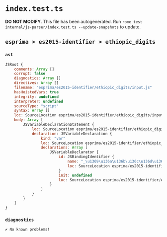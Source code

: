 # `index.test.ts`

**DO NOT MODIFY**. This file has been autogenerated. Run `rome test internal/js-parser/index.test.ts --update-snapshots` to update.

## `esprima > es2015-identifier > ethiopic_digits`

### `ast`

```javascript
JSRoot {
	comments: Array []
	corrupt: false
	diagnostics: Array []
	directives: Array []
	filename: "esprima/es2015-identifier/ethiopic_digits/input.js"
	hasHoistedVars: true
	integrity: undefined
	interpreter: undefined
	sourceType: "script"
	syntax: Array []
	loc: SourceLocation esprima/es2015-identifier/ethiopic_digits/input.js 1:0-2:0
	body: Array [
		JSVariableDeclarationStatement {
			loc: SourceLocation esprima/es2015-identifier/ethiopic_digits/input.js 1:0-1:14
			declaration: JSVariableDeclaration {
				kind: "var"
				loc: SourceLocation esprima/es2015-identifier/ethiopic_digits/input.js 1:0-1:14
				declarations: Array [
					JSVariableDeclarator {
						id: JSBindingIdentifier {
							name: "_\u1369\u136a\u136b\u136c\u136d\u136e\u136f\u1370\u1371"
							loc: SourceLocation esprima/es2015-identifier/ethiopic_digits/input.js 1:4-1:14 (_\u1369\u136a\u136b\u136c\u136d\u136e\u136f\u1370\u1371)
						}
						init: undefined
						loc: SourceLocation esprima/es2015-identifier/ethiopic_digits/input.js 1:4-1:14
					}
				]
			}
		}
	]
}
```

### `diagnostics`

```
✔ No known problems!

```
